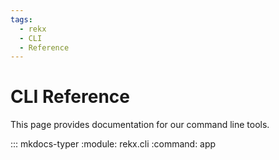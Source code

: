 ```yaml
---
tags:
  - rekx
  - CLI
  - Reference
---
```


# CLI Reference

This page provides documentation for our command line tools.

::: mkdocs-typer
    :module: rekx.cli
    :command: app
